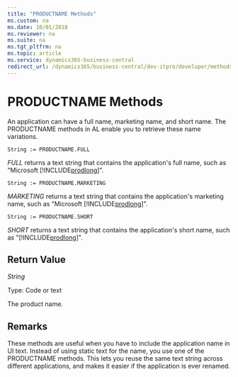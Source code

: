 ```yaml
---
title: "PRODUCTNAME Methods"
ms.custom: na
ms.date: 10/01/2018
ms.reviewer: na
ms.suite: na
ms.tgt_pltfrm: na
ms.topic: article
ms.service: dynamics365-business-central
redirect_url: /dynamics365/business-central/dev-itpro/developer/methods-auto/library
---
```


 

# PRODUCTNAME Methods
An application can have a full name, marketing name, and short name. The PRODUCTNAME methods in AL enable you to retrieve these name variations.

```
String := PRODUCTNAME.FULL
```
*FULL* returns a text string that contains the application's full name, such as "Microsoft [!INCLUDE[prodlong](../includes/prodlong.md)]".

```
String := PRODUCTNAME.MARKETING
```
*MARKETING* returns a text string that contains the application's marketing name, such as "Microsoft [!INCLUDE[prodlong](../includes/prodlong.md)]".

```
String := PRODUCTNAME.SHORT
```
*SHORT* returns a text string that contains the application's short name, such as "[!INCLUDE[prodlong](../includes/prodlong.md)]".

## Return Value
*String*

Type: Code or text

The product name.

## Remarks
These methods are useful when you have to include the application name in UI text. Instead of using static text for the name, you use one of the PRODUCTNAME methods. This lets you reuse the same text string across different applications, and makes it easier if the application is ever renamed.
